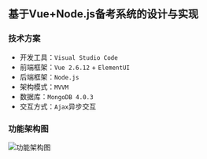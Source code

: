 ## 基于Vue+Node.js备考系统的设计与实现

### 技术方案

- 开发工具：`Visual Studio Code`
- 前端框架：`Vue 2.6.12` + `ElementUI`
- 后端框架：`Node.js`
- 架构模式：`MVVM`
- 数据库：`MongoDB 4.0.3` 
- 交互方式：`Ajax`异步交互

### 功能架构图

![功能架构图](https://ae01.alicdn.com/kf/U10984f2f645b40519760a6da0ffadb7e8.jpg)



